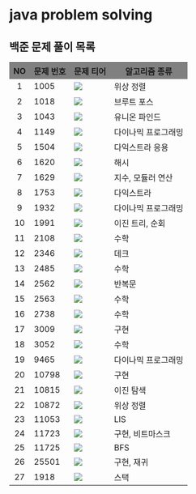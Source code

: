 # java problem solving


<html>
<body>
    <h2> 백준 문제 풀이 목록 </h2>
    <table>
        <tr style="background-color:gray;">
            <th>NO</th>
            <th>문제 번호</th>
            <th>문제 티어</th>
            <th>알고리즘 종류</th>
        </tr>
        <tr>
            <td align="center">1</td>
            <td>1005</td>
            <td><img src="https://img.shields.io/badge/Gold%205-gold?style=flat-square"></td>
            <td>위상 정렬</td>
        </tr>        
        <tr>
            <td align="center">2</td>
            <td>1018</td>
            <td><img src="https://img.shields.io/badge/Silver%205-silver?style=flat-square"></td>
            <td>브루트 포스</td>
        </tr>        
        <tr>
            <td align="center">3</td>
            <td>1043</td>
            <td><img src="https://img.shields.io/badge/Gold%204-gold?style=flat-square"></td>
            <td>유니온 파인드</td>
        </tr>        
        <tr>
            <td align="center">4</td>
            <td>1149</td>
            <td><img src="https://img.shields.io/badge/Silver%201-silver?style=flat-square"></td>
            <td>다이나믹 프로그래밍</td>
        </tr>        
        <tr>
            <td align="center">5</td>
            <td>1504</td>
            <td><img src="https://img.shields.io/badge/Gold%205-gold?style=flat-square"></td>
            <td>다익스트라 응용</td>
        </tr>        
        <tr>
            <td align="center">6</td>
            <td>1620</td>
            <td><img src="https://img.shields.io/badge/Silver%204-silver?style=flat-square"></td>
            <td>해시</td>
        </tr>        
        <tr>
            <td align="center">7</td>
            <td>1629</td>
            <td><img src="https://img.shields.io/badge/Silver%201-silver?style=flat-square"></td>
            <td>지수, 모듈러 연산</td>
        </tr>        
        <tr>
            <td align="center">8</td>
            <td>1753</td>
            <td><img src="https://img.shields.io/badge/Gold%204-gold?style=flat-square"></td>
            <td>다익스트라</td>
        </tr>        
        <tr>
            <td align="center">9</td>
            <td>1932</td>
            <td><img src="https://img.shields.io/badge/Silver%201-silver?style=flat-square"></td>
            <td>다이나믹 프로그래밍</td>
        </tr>        
        <tr>
            <td align="center">10</td>
            <td>1991</td>
            <td><img src="https://img.shields.io/badge/Silver%201-silver?style=flat-square"></td>
            <td>이진 트리, 순회</td>
        </tr>        
        <tr>
            <td align="center">11</td>
            <td>2108</td>
            <td><img src="https://img.shields.io/badge/Silver%203-silver?style=flat-square"></td>
            <td>수학</td>
        </tr>        
        <tr>
            <td align="center">12</td>
            <td>2346</td>
            <td><img src="https://img.shields.io/badge/Silver%203-silver?style=flat-square"></td>
            <td>데크</td>
        </tr>        
        <tr>
            <td align="center">13</td>
            <td>2485</td>
            <td><img src="https://img.shields.io/badge/Silver%204-silver?style=flat-square"></td>
            <td>수학</td>
        </tr>        <tr>
            <td align="center">14</td>
            <td>2562</td>
            <td><img src="https://img.shields.io/badge/Bonze%203-c2932a?style=flat-square"></td>
            <td>반복문</td>
        </tr>        <tr>
            <td align="center">15</td>
            <td>2563</td>
            <td><img src="https://img.shields.io/badge/Silver%205-silver?style=flat-square"></td>
            <td>수학</td>
        </tr>        
        <tr>
            <td align="center">16</td>
            <td>2738</td>
            <td><img src="https://img.shields.io/badge/Bonze%205-c2932a?style=flat-square"></td>
            <td>수학</td>
        </tr>
        <tr>
            <td align="center">17</td>
            <td>3009</td>
            <td><img src="https://img.shields.io/badge/Bonze%203-c2932a?style=flat-square"></td>
            <td>구현</td>
        </tr>
        <tr>
            <td align="center">18</td>
            <td>3052</td>
            <td><img src="https://img.shields.io/badge/Bonze%202-c2932a?style=flat-square"></td>
            <td>수학</td>
        </tr>
        <tr>
            <td align="center">19</td>
            <td>9465</td>
            <td><img src="https://img.shields.io/badge/Silver%201-silver?style=flat-square"></td>
            <td>다이나믹 프로그래밍</td>
        </tr>
        <tr>
            <td align="center">20</td>
            <td>10798</td>
            <td><img src="https://img.shields.io/badge/Bonze%201-c2932a?style=flat-square"></td>
            <td>구현</td>
        </tr>
        <tr>
            <td align="center">21</td>
            <td>10815</td>
            <td><img src="https://img.shields.io/badge/Silver%205-silver?style=flat-square"></td>
            <td>이진 탐색</td>
        </tr>
        <tr>
            <td align="center">22</td>
            <td>10872</td>
            <td><img src="https://img.shields.io/badge/Gold%205-gold?style=flat-square"></td>
            <td>위상 정렬</td>
        </tr>
        <tr>
            <td align="center">23</td>
            <td>11053</td>
            <td><img src="https://img.shields.io/badge/Silver%202-silver?style=flat-square"></td>
            <td>LIS</td>
        </tr>
        <tr>
            <td align="center">24</td>
            <td>11723</td>
            <td><img src="https://img.shields.io/badge/Silver%205-silver?style=flat-square"></td>
            <td>구현, 비트마스크</td>
        </tr>
        <tr>
            <td align="center">25</td>
            <td>11725</td>
            <td><img src="https://img.shields.io/badge/Silver%202-silver?style=flat-square"></td>
            <td>BFS</td>
        </tr>
        <tr>
            <td align="center">26</td>
            <td>25501</td>
            <td><img src="https://img.shields.io/badge/Bonze%202-c2932a?style=flat-square"></td>
            <td>구현, 재귀</td>
        </tr>
        <tr>
            <td align="center">27</td>
            <td>1918</td>
            <td><img src="https://img.shields.io/badge/Gold%202-gold?style=flat-square"></td>
            <td>스택</td>
        </tr>
    </table>

</body>

</html>